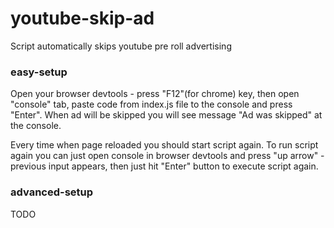 # youtube-skip-ad

Script automatically skips youtube pre roll advertising

### easy-setup

Open your browser devtools - press "F12"(for chrome) key, then open "console" tab, paste code from index.js file to the console and press "Enter".
When ad will be skipped you will see message "Ad was skipped" at the console.

Every time when page reloaded you should start script again.
To run script again you can just open console in browser devtools and press "up arrow" - previous input appears, then just hit "Enter" button to execute script again.

### advanced-setup
TODO



